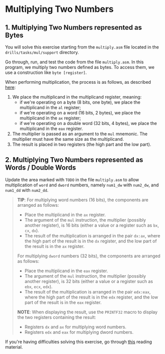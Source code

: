 # Multiplying Two Numbers

## 1. Multiplying Two Numbers represented as Bytes

You will solve this exercise starting from the `multiply.asm` file located in the `drills/tasks/mul/support` directory.

Go through, run, and test the code from the file `multiply.asm`.
In this program, we multiply two numbers defined as bytes.
To access them, we use a construction like `byte [register]`.

When performing multiplication, the process is as follows, as described [here](https://en.wikibooks.org/wiki/X86_Assembly/Arithmetic):

1. We place the multiplicand in the multiplicand register, meaning:
    - if we're operating on a byte (8 bits, one byte), we place the multiplicand in the `al` register;
    - if we're operating on a word (16 bits, 2 bytes), we place the multiplicand in the `ax` register;
    - if we're operating on a double word (32 bits, 4 bytes), we place the multiplicand in the `eax` register.
1. The multiplier is passed as an argument to the `mul` mnemonic.
The multiplier must have the same size as the multiplicand.
1. The result is placed in two registers (the high part and the low part).

## 2. Multiplying Two Numbers represented as Words / Double Words

Update the area marked with `TODO` in the file `multiply.asm` to allow multiplication of `word` and `dword` numbers, namely `num1_dw` with `num2_dw`, and `num1_dd` with `num2_dd`.

> **TIP**: For multiplying word numbers (16 bits), the components are arranged as follows:
>
> - Place the multiplicand in the `ax` register.
> - The argument of the `mul` instruction, the multiplier (possibly another register), is 16 bits (either a value or a register such as `bx`, `cx`, `dx`).
> - The result of the multiplication is arranged in the pair `dx:ax`, where the high part of the result is in the `dx` register, and the low part of the result is in the `ax` register.
>
> For multiplying `dword` numbers (32 bits), the components are arranged as follows:
>
> - Place the multiplicand in the `eax` register.
> - The argument of the `mul` instruction, the multiplier (possibly another register), is 32 bits (either a value or a register such as `ebx`, `ecx`, `edx`).
> - The result of the multiplication is arranged in the pair `edx:eax`, where the high part of the result is in the `edx` register, and the low part of the result is in the `eax` register.
>
> **NOTE**: When displaying the result, use the `PRINTF32` macro to display the two registers containing the result:
>
> - Registers `dx` and `ax` for multiplying word numbers.
> - Registers `edx` and `eax` for multiplying dword numbers.

If you're having difficulties solving this exercise, go through [this](../../../reading/README.md) reading material.
